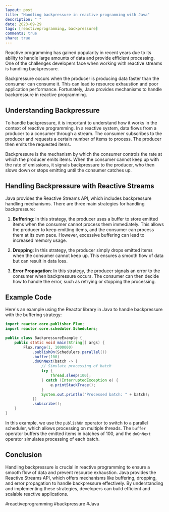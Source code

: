 ```yaml
---
layout: post
title: "Handling backpressure in reactive programming with Java"
description: " "
date: 2023-09-29
tags: [reactiveprogramming, backpressure]
comments: true
share: true
---
```


Reactive programming has gained popularity in recent years due to its ability to handle large amounts of data and provide efficient processing. One of the challenges developers face when working with reactive streams is handling backpressure.

Backpressure occurs when the producer is producing data faster than the consumer can consume it. This can lead to resource exhaustion and poor application performance. Fortunately, Java provides mechanisms to handle backpressure in reactive programming.

## Understanding Backpressure

To handle backpressure, it is important to understand how it works in the context of reactive programming. In a reactive system, data flows from a producer to a consumer through a stream. The consumer subscribes to the producer and requests a certain number of items to process. The producer then emits the requested items.

Backpressure is the mechanism by which the consumer controls the rate at which the producer emits items. When the consumer cannot keep up with the rate of emissions, it signals backpressure to the producer, who then slows down or stops emitting until the consumer catches up.

## Handling Backpressure with Reactive Streams

Java provides the Reactive Streams API, which includes backpressure handling mechanisms. There are three main strategies for handling backpressure:

1. **Buffering**: In this strategy, the producer uses a buffer to store emitted items when the consumer cannot process them immediately. This allows the producer to keep emitting items, and the consumer can process them at its own pace. However, excessive buffering can lead to increased memory usage.

2. **Dropping**: In this strategy, the producer simply drops emitted items when the consumer cannot keep up. This ensures a smooth flow of data but can result in data loss.

3. **Error Propagation**: In this strategy, the producer signals an error to the consumer when backpressure occurs. The consumer can then decide how to handle the error, such as retrying or stopping the processing.

## Example Code

Here's an example using the Reactor library in Java to handle backpressure with the buffering strategy:

```java
import reactor.core.publisher.Flux;
import reactor.core.scheduler.Schedulers;

public class BackpressureExample {
    public static void main(String[] args) {
        Flux.range(1, 1000000)
            .publishOn(Schedulers.parallel())
            .buffer(100)
            .doOnNext(batch -> {
                // Simulate processing of batch
                try {
                    Thread.sleep(100);
                } catch (InterruptedException e) {
                    e.printStackTrace();
                }
                System.out.println("Processed batch: " + batch);
            })
            .subscribe();
    }
}
```

In this example, we use the `publishOn` operator to switch to a parallel scheduler, which allows processing on multiple threads. The `buffer` operator buffers the emitted items in batches of 100, and the `doOnNext` operator simulates processing of each batch.

## Conclusion

Handling backpressure is crucial in reactive programming to ensure a smooth flow of data and prevent resource exhaustion. Java provides the Reactive Streams API, which offers mechanisms like buffering, dropping, and error propagation to handle backpressure effectively. By understanding and implementing these strategies, developers can build efficient and scalable reactive applications. 

#reactiveprogramming #backpressure #Java